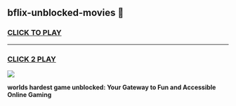 
## bflix-unblocked-movies 👋
<h3>
<a href="https://premium.freeplayer.one?title=bflix-unblocked-movies&ref=14F">CLICK TO PLAY</a></h3>
<hr>

<h3>
<a href="https://premium.freeplayer.one?title=bflix-unblocked-movies&ref=14F">CLICK 2 PLAY</a>
  
</h3>

<a href="https://premium.freeplayer.one?title=bflix-unblocked-movies&ref=12F/"><img src="https://clearcache.store/games.png"></a>


**worlds hardest game unblocked: Your Gateway to Fun and Accessible Online Gaming**
